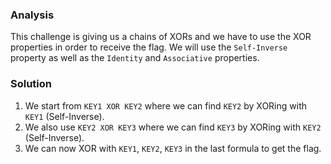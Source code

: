 ### Analysis
This challenge is giving us a chains of XORs and we have to use the XOR properties in order to receive the flag. We will use the `Self-Inverse` property as well as the `Identity` and `Associative` properties.

### Solution

1. We start from `KEY1 XOR KEY2` where we can find `KEY2` by XORing with `KEY1` (Self-Inverse).
2. We also use `KEY2 XOR KEY3` where we can find `KEY3` by XORing with `KEY2` (Self-Inverse).
3. We can now XOR with `KEY1`, `KEY2`, `KEY3` in the last formula to get the flag.
